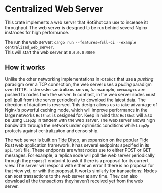# Centralized Web Server

This crate implements a web server that HotShot can use to increase its throughput.  The web server is designed to be run behind several Nginx instances for high performance.  

The run the web server: `cargo run --features=full-ci --example centralized_web_server`.  
This will start the web server at `0.0.0.0:9000`

## How it works
Unlike the other networking implementations in `HotShot` that use a *pushing* paradigm over a TCP connection, the web server uses a *pulling* paradigm over HTTP.  In the older centralized server, for example, messages are pushed to nodes from the server.  In contrast, in the web server nodes must poll (pull from) the server periodically to download the latest data.  The direction of dataflow is reversed.  This design allows us to take advantage of Nginx's powerful caching mode, which will improve performance in the large networks `HotShot` is designed for.  Keep in mind that `HotShot` will also be using `Libp2p` in tandem with the web server.  The web server allows high bandwidth through the network under optimistic conditions while `Libp2p` protects against centralization and censorship.  

The web server is built on [Tide Disco](https://github.com/EspressoSystems/tide-disco), an expansion on the popular [Tide](https://docs.rs/tide/0.16.0/tide/index.html) Rust web application framework.  It has several endpoints specified in its `api.toml` file.  These endpoints are what nodes use to either POST or GET messages.  For example, a replica node will poll the web server periodically through the `proposal` endpoint to ask if there is a proposal for its current view.  The server will respond with either an error if there is no proposal for that view yet, or with the proposal.  It works similarly for transactions: Nodes can post transactions to the web server at any time.  They can also download all the transactions they haven't received yet from the web server.  



